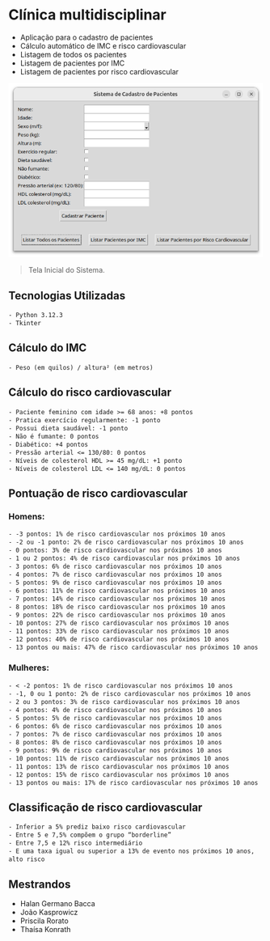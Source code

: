 # Clínica multidisciplinar

- Aplicação para o cadastro de pacientes
- Cálculo automático de IMC e risco cardiovascular
- Listagem de todos os pacientes
- Listagem de pacientes por IMC
- Listagem de pacientes por risco cardiovascular

<img src="/assets/main.png" alt="tela-inicial">

> Tela Inicial do Sistema.

## **Tecnologias Utilizadas**

```
- Python 3.12.3
- Tkinter
```

## **Cálculo do IMC**

```
- Peso (em quilos) / altura² (em metros)
```

## **Cálculo do risco cardiovascular**

```
- Paciente feminino com idade >= 68 anos: +8 pontos
- Pratica exercício regularmente: -1 ponto
- Possui dieta saudável: -1 ponto
- Não é fumante: 0 pontos
- Diabético: +4 pontos
- Pressão arterial <= 130/80: 0 pontos
- Níveis de colesterol HDL >= 45 mg/dL: +1 ponto
- Níveis de colesterol LDL <= 140 mg/dL: 0 pontos
```

## **Pontuação de risco cardiovascular**

### Homens:
```
- -3 pontos: 1% de risco cardiovascular nos próximos 10 anos
- -2 ou -1 ponto: 2% de risco cardiovascular nos próximos 10 anos
- 0 pontos: 3% de risco cardiovascular nos próximos 10 anos
- 1 ou 2 pontos: 4% de risco cardiovascular nos próximos 10 anos
- 3 pontos: 6% de risco cardiovascular nos próximos 10 anos
- 4 pontos: 7% de risco cardiovascular nos próximos 10 anos
- 5 pontos: 9% de risco cardiovascular nos próximos 10 anos
- 6 pontos: 11% de risco cardiovascular nos próximos 10 anos
- 7 pontos: 14% de risco cardiovascular nos próximos 10 anos
- 8 pontos: 18% de risco cardiovascular nos próximos 10 anos
- 9 pontos: 22% de risco cardiovascular nos próximos 10 anos
- 10 pontos: 27% de risco cardiovascular nos próximos 10 anos
- 11 pontos: 33% de risco cardiovascular nos próximos 10 anos
- 12 pontos: 40% de risco cardiovascular nos próximos 10 anos
- 13 pontos ou mais: 47% de risco cardiovascular nos próximos 10 anos
```

### Mulheres:
```
- < -2 pontos: 1% de risco cardiovascular nos próximos 10 anos
- -1, 0 ou 1 ponto: 2% de risco cardiovascular nos próximos 10 anos
- 2 ou 3 pontos: 3% de risco cardiovascular nos próximos 10 anos
- 4 pontos: 4% de risco cardiovascular nos próximos 10 anos
- 5 pontos: 5% de risco cardiovascular nos próximos 10 anos
- 6 pontos: 6% de risco cardiovascular nos próximos 10 anos
- 7 pontos: 7% de risco cardiovascular nos próximos 10 anos
- 8 pontos: 8% de risco cardiovascular nos próximos 10 anos
- 9 pontos: 9% de risco cardiovascular nos próximos 10 anos
- 10 pontos: 11% de risco cardiovascular nos próximos 10 anos
- 11 pontos: 13% de risco cardiovascular nos próximos 10 anos
- 12 pontos: 15% de risco cardiovascular nos próximos 10 anos
- 13 pontos ou mais: 17% de risco cardiovascular nos próximos 10 anos
```

## **Classificação de risco cardiovascular**
```
- Inferior a 5% prediz baixo risco cardiovascular
- Entre 5 e 7,5% compõem o grupo “borderline”
- Entre 7,5 e 12% risco intermediário
- E uma taxa igual ou superior a 13% de evento nos próximos 10 anos, alto risco
```

## **Mestrandos**
- Halan Germano Bacca
- João Kasprowicz
- Priscila Rorato
- Thaísa Konrath
